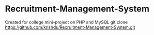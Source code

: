 # Recruitment-Management-System
Created for college mini-project on PHP and MySQL
git clone https://github.com/krishdu/Recruitment-Management-System.git
